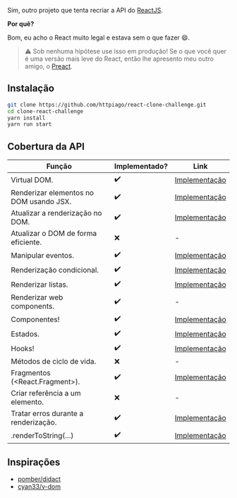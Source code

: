 Sim, outro projeto que tenta recriar a API do [ReactJS](https://reactjs.org).

**Por quê?**

Bom, eu acho o React muito legal e estava sem o que fazer 😄.

> ⚠ Sob nenhuma hipótese use isso em produção! Se o que você quer é uma versão mais leve do React, então lhe apresento meu outro amigo, o [Preact](https://github.com/preactjs/preact).

## Instalação

```bash
git clone https://github.com/httpiago/react-clone-challenge.git
cd clone-react-challenge
yarn install
yarn run start
```

## Cobertura da API

| Função                                    | Implementado? | Link |
| ----------------------------------------- | -  | ------------- |
| Virtual DOM.                              | ✔️ | [Implementação](/src/dom.ts#L4) |
| Renderizar elementos no DOM usando JSX.   | ✔️ | [Implementação](/src/dom.ts#L12) |
| Atualizar a renderização no DOM.          | ✔️ | [Implementação](/src/fakeReconciler.ts#L32) |
| Atualizar o DOM de forma eficiente.       | ❌ | - |
| Manipular eventos.                        | ✔️ | [Implementação](/src/dom.ts#L55) |
| Renderização condicional.                 | ✔️ | [Implementação](/src/dom.ts#L16) |
| Renderizar listas.                        | ✔️ | [Implementação](/src/dom.ts#L69) |
| Renderizar web components.                | ✔️ | - |
| Componentes!                              | ✔️ | [Implementação](/src/dom.ts#L29) |
| Estados.                                  | ✔️ | [Implementação](/src/hooks.ts#L11) |
| Hooks!                                    | ✔️ | [Implementação](/src/hooks.ts) |
| Métodos de ciclo de vida.                 | ❌ | - |
| Fragmentos (<React.Fragment>).            | ✔️ | [Implementação](/src/commonComponents.tsx#L10) |
| Criar referência a um elemento.           | ❌ | - |
| Tratar erros durante a renderização.      | ️️️️✔️ | [Implementação](/src/fakeReconciler.ts#L23) |
| .renderToString(...)                      | ✔️ | [Implementação](/src/fakeReconciler.ts#L23) |

## Inspirações

- [pomber/didact](https://github.com/pomber/didact)
- [cyan33/v-dom](https://github.com/cyan33/v-dom/)
